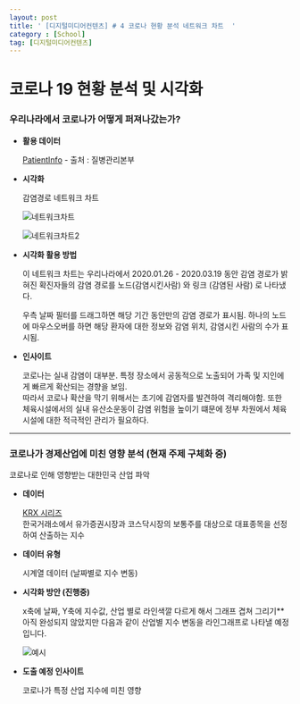 ```yaml
---
layout: post
title: ' [디지털미디어컨텐츠] # 4 코로나 현황 분석 네트워크 차트  '
category : [School]
tag: [디지털미디어컨텐츠]
---
```


# 코로나 19 현황 분석 및 시각화 


### 우리나라에서 코로나가 어떻게 퍼져나갔는가?   
   
   
   
* **활용 데이터** 
  
  [PatientInfo](https://drive.google.com/open?id=1Zcl4g_fu13_BHdO0JtQsU6y8dlTfz9d0) - 출처 : 질병관리본부 

* **시각화** 

  감염경로 네트워크 차트 
  
  ![네트워크차트](https://drive.google.com/uc?id=1miPt1HdaHQ-lbj09yY3pB-YopPq9y67B)

  ![네트워크차트2](https://drive.google.com/uc?id=1JVi7HMMO6dmuPF0gIXrpBUtcdzTcShs7)


* **시각화 활용 방법** 

  이 네트워크 차트는 우리나라에서 2020.01.26 - 2020.03.19 동안 감염 경로가 밝혀진 확진자들의 감염 경로를 노드(감염시킨사람) 와 링크 (감염된 사람) 로 나타냈다. 
  
  우측 날짜 필터를 드래그하면 해당 기간 동안만의 감염 경로가 표시됨. 
  하나의 노드에 마우스오버를 하면 해당 환자에 대한 정보와 감염 위치, 감염시킨 사람의 수가 표시됨. 
  
  

* **인사이트**
  
  코로나는 실내 감염이 대부분. 특정 장소에서 공동적으로 노출되어 가족 및 지인에게 빠르게 확산되는 경향을 보임.  
  따라서 코로나 확산을 막기 위해서는 초기에 감염자를 발견하여 격리해야함. 또한 체육시설에서의 실내 유산소운동이 감염 위험을 높이기 떄문에 정부 차원에서 체육시설에 대한 적극적인 관리가 필요하다. 
    

- - - 

### 코로나가 경제산업에 미친 영향 분석 (현재 주제 구체화 중)


코로나로 인해 영향받는 대한민국 산업 파악 

* **데이터** 

  [KRX 시리즈](https://drive.google.com/open?id=1aKr7qyRsnCd4z82Ra33jQibAK1nb_3hV)      
  한국거래소에서 유가증권시장과 코스닥시장의 보통주를 대상으로 대표종목을 선정하여 산출하는 지수 
  
* **데이터 유형** 
  
  시계열 데이터 (날짜별로 지수 변동)

* **시각화 방안 (진행중)**
  
  x축에 날짜, Y축에 지수값, 산업 별로 라인색깔 다르게 해서 그래프 겹쳐 그리기**
  아직 완성되지 않았지만 다음과 같이 산업별 지수 변동을 라인그래프로 나타낼 예정입니다. 
  
  ![예시](https://drive.google.com/uc?id=1u3a2UyK8y8M3QEt90AA9XCw8dd38VznX)
  

* **도출 예정 인사이트**

  코로나가 특정 산업 지수에 미친 영향 














